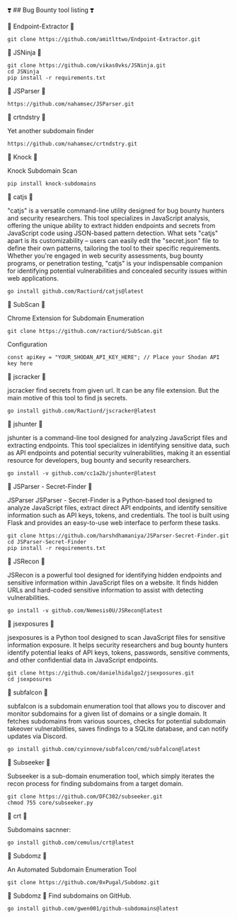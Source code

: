 ❣️   ## Bug Bounty tool listing ❣️


🎯 Endpoint-Extractor 🎯

```
git clone https://github.com/amitlttwo/Endpoint-Extractor.git

```

🎯 JSNinja 🎯

```
git clone https://github.com/vikas0vks/JSNinja.git
cd JSNinja
pip install -r requirements.txt
```

🎯 JSParser 🎯 

```
https://github.com/nahamsec/JSParser.git
```

🎯 crtndstry 🎯 

Yet another subdomain finder

```
https://github.com/nahamsec/crtndstry.git
```

🎯 Knock 🎯 

Knock Subdomain Scan

```
pip install knock-subdomains

```

🎯 catjs 🎯 

"catjs" is a versatile command-line utility designed for bug bounty hunters and security researchers. This tool specializes in JavaScript analysis, offering the unique ability to extract hidden endpoints and secrets from JavaScript code using JSON-based pattern detection. What sets "catjs" apart is its customizability – users can easily edit the "secret.json" file to define their own patterns, tailoring the tool to their specific requirements. Whether you're engaged in web security assessments, bug bounty programs, or penetration testing, "catjs" is your indispensable companion for identifying potential vulnerabilities and concealed security issues within web applications.
```
go install github.com/Ractiurd/catjs@latest

```

🎯 SubScan 🎯 

Chrome Extension for Subdomain Enumeration

```
git clone https://github.com/ractiurd/SubScan.git

```
Configuration
```
const apiKey = "YOUR_SHODAN_API_KEY_HERE"; // Place your Shodan API key here
```

🎯 jscracker 🎯 

jscracker find secrets from given url. It can be any file extension. But the main motive of this tool to find js secrets.
```
go install github.com/Ractiurd/jscracker@latest
```

🎯 jshunter 🎯 

jshunter is a command-line tool designed for analyzing JavaScript files and extracting endpoints. This tool specializes in identifying sensitive data, such as API endpoints and potential security vulnerabilities, making it an essential resource for developers, bug bounty and security researchers.
```
go install -v github.com/cc1a2b/jshunter@latest

```

🎯 JSParser - Secret-Finder 🎯 

JSParser JSParser - Secret-Finder is a Python-based tool designed to analyze JavaScript files, extract direct API endpoints, and identify sensitive information such as API keys, tokens, and credentials. The tool is built using Flask and provides an easy-to-use web interface to perform these tasks.

```
git clone https://github.com/harshdhamaniya/JSParser-Secret-Finder.git
cd JSParser-Secret-Finder
pip install -r requirements.txt
```

🎯 JSRecon 🎯 

JSRecon is a powerful tool designed for identifying hidden endpoints and sensitive information within JavaScript files on a website. It finds hidden URLs and hard-coded sensitive information to assist with detecting vulnerabilities.

```
go install -v github.com/Nemesis0U/JSRecon@latest
```

🎯 jsexposures 🎯 

jsexposures is a Python tool designed to scan JavaScript files for sensitive information exposure. It helps security researchers and bug bounty hunters identify potential leaks of API keys, tokens, passwords, sensitive comments, and other confidential data in JavaScript endpoints.

```
git clone https://github.com/danielhidalgo2/jsexposures.git
cd jsexposures
```

🎯 subfalcon 🎯 

subfalcon is a subdomain enumeration tool that allows you to discover and monitor subdomains for a given list of domains or a single domain. It fetches subdomains from various sources, checks for potential subdomain takeover vulnerabilities, saves findings to a SQLite database, and can notify updates via Discord.
```
go install github.com/cyinnove/subfalcon/cmd/subfalcon@latest
```

🎯 Subseeker 🎯 

Subseeker is a sub-domain enumeration tool, which simply iterates the recon process for finding subdomains from a target domain.
```
git clone https://github.com/DFC302/subseeker.git
chmod 755 core/subseeker.py
```

🎯 crt 🎯 

Subdomains sacnner:
```
go install github.com/cemulus/crt@latest
```

🎯 Subdomz 🎯

An Automated Subdomain Enumeration Tool
```
git clone https://github.com/0xPugal/Subdomz.git
```

🎯 Subdomz 🎯
Find subdomains on GitHub.

```
go install github.com/gwen001/github-subdomains@latest
```










